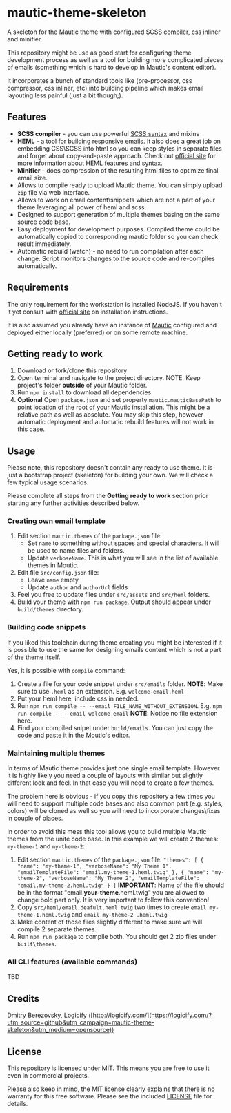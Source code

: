 # mautic-theme-skeleton

A skeleton for the Mautic theme with configured SCSS compiler, css inliner and minifier.

This repository might be use as good start for configuring theme development process as well as a tool for building 
more complicated pieces of emails (something which is hard to develop in Mautic's content editor).

It incorporates a bunch of standard tools like (pre-processor, css compressor, css inliner, etc) into building pipeline
which makes email layouting less painful (just a bit though;).

## Features

* **SCSS compiler** - you can use powerful [SCSS syntax](https://sass-lang.com/) and mixins
* **HEML** - a tool for building responsive emails. It also does a great job on embedding CSS\SCSS into html so you can 
keep styles in separate files and forget about copy-and-paste approach. Check out [official site](https://heml.io/) for
more information about HEML features and syntax. 
* **Minifier** - does compression of the resulting html files to optimize final email size.
* Allows to compile ready to upload Mautic theme. You can simply upload `zip` file via web interface.
* Allows to work on email content\snippets which are not a part of your theme leveraging all power of heml and scss. 
* Designed to support generation of multiple themes basing on the same source code base.
* Easy deployment for development purposes. Compiled theme could be automatically copied to corresponding mautic 
folder so you can check result immediately.
* Automatic rebuild (watch) - no need to run compilation after each change. Script monitors changes to the source 
code and re-compiles automatically.

## Requirements 

The only requirement for the workstation is installed NodeJS. If you haven't it yet consult with 
[official site](https://nodejs.org/en/) on installation instructions.

It is also assumed you already have an instance of [Mautic](https://www.mautic.org/) configured and deployed either locally (preferred) or on 
some remote machine.

## Getting ready to work

1. Download or fork/clone this repository
2. Open terminal and navigate to the project directory. 
   NOTE: Keep project's folder **outside** of your Mautic folder.
3. Run `npm install` to download all dependencies 
4. **Optional** Open `package.json` and set property `mautic.mauticBasePath` to point location of the root of your Mautic 
installation. This might be a relative path as well as absolute. You may skip this step, however automatic deployment
 and automatic rebuild features will not work in this case. 

## Usage

Please note, this repository doesn't contain any ready to use theme. It is just a bootstrap project (skeleton) for 
building your own. We will check a few typical usage scenarios. 

Please complete all steps from the **Getting ready to work** section prior starting any further activities described 
below. 

### Creating own email template

1. Edit section `mautic.themes` of the `package.json` file:
    * Set `name` to something without spaces and special characters. It will be used to name files and folders. 
    * Update `verboseName`. This is what you will see in the list of available themes in Moutic.    
1. Edit file `src/config.json` file:
    * Leave `name` empty
    * Update `author` and `authorUrl` fields
1. Feel you free to update files under `src/assets` and `src/heml` folders.
1. Build your theme with `npm run package`. Output should appear under `build/themes` directory.

### Building code snippets

If you liked this toolchain during theme creating you might be interested if it is possible to use the same for 
designing emails content which is not a part of the theme itself. 

Yes, it is possible with `compile` command:

1. Create a file for your code snippet under `src/emails` folder.
        **NOTE**: Make sure to use `.heml` as an extension. E.g. `welcome-email.heml`
1. Put your heml here, include css in needed.
1. Run `npm run compile -- --email FILE_NAME_WITHOUT_EXTENSION`. E.g. `npm run compile -- --email welcome-email`
        **NOTE**: Notice no file extension here.
1. Find your compiled snipet under `build/emails`. You can just copy the code and paste it in the Moutic's editor.    

### Maintaining multiple themes

In terms of Mautic theme provides just one single email template. However it is highly likely you need a couple of 
layouts with similar but slightly different look and feel. In that case you will need to create a few themes.

The problem here is obvious - if you copy this repository a few times you will need to support multiple code bases 
and also common part (e.g. styles, colors) will be cloned as well so you will need to incorporate changes\fixes in 
couple of places. 

In order to avoid this mess this tool allows you to build multiple Mautic themes from the unite code base. In this 
example we will create 2 themes: `my-theme-1` and `my-theme-2`:

1. Edit section `mautic.themes` of the `package.json` file:
        ```
        "themes": [
          {
            "name": "my-theme-1",
            "verboseName": "My Theme 1",
            "emailTemplateFile": "email.my-theme-1.heml.twig"
          },
          {
            "name": "my-theme-2",
            "verboseName": "My Theme 2",
            "emailTemplateFile": "email.my-theme-2.heml.twig"
          }
        ]
        ```
        **IMPORTANT**: Name of the file should be in the format "email.**your-theme**.heml.twig" you are allowed to 
        change bold part only. It is very important to follow this convention!
1. Copy `src/heml/email.deafult.heml.twig` two times to create `email.my-theme-1.heml.twig` and `email.my-theme-2
.heml.twig`
1. Make content of those files slightly different to make sure we will compile 2 separate themes.
1. Run `npm run package` to compile both. You should get 2 zip files under `built\themes`.

### All CLI features (available commands)

TBD
        
## Credits

Dmitry Berezovsky, Logicify ([http://logicify.com/](https://logicify.com/?utm_source=github&utm_campaign=mautic-theme-skeleton&utm_medium=opensource))

## License

This repository is licensed under MIT. This means you are free to use it even in commercial projects.

Please also keep in mind, the MIT license clearly explains that there is no warranty for this free software. 
Please see the included [LICENSE](LICENSE) file for details.